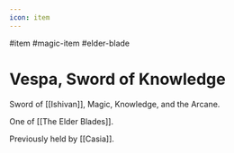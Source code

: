 ```yaml
---
icon: item 
---
```

#item #magic-item #elder-blade
# Vespa, Sword of Knowledge 
Sword of [[Ishivan]], Magic, Knowledge, and the Arcane. 

One of [[The Elder Blades]].

Previously held by [[Casia]].